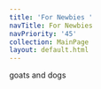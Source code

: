 ```yaml
---
title: 'For Newbies '
navTitle: For Newbies
navPriority: '45'
collection: MainPage
layout: default.html
---
```

goats and dogs
